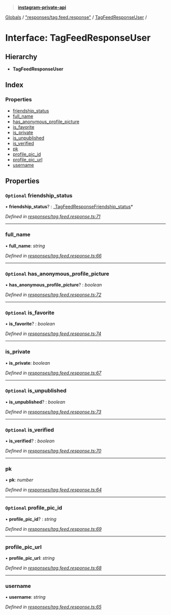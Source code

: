 > **[instagram-private-api](../README.md)**

[Globals](../README.md) / ["responses/tag.feed.response"](../modules/_responses_tag_feed_response_.md) / [TagFeedResponseUser](_responses_tag_feed_response_.tagfeedresponseuser.md) /

# Interface: TagFeedResponseUser

## Hierarchy

- **TagFeedResponseUser**

## Index

### Properties

- [friendship_status](_responses_tag_feed_response_.tagfeedresponseuser.md#optional-friendship_status)
- [full_name](_responses_tag_feed_response_.tagfeedresponseuser.md#full_name)
- [has_anonymous_profile_picture](_responses_tag_feed_response_.tagfeedresponseuser.md#optional-has_anonymous_profile_picture)
- [is_favorite](_responses_tag_feed_response_.tagfeedresponseuser.md#optional-is_favorite)
- [is_private](_responses_tag_feed_response_.tagfeedresponseuser.md#is_private)
- [is_unpublished](_responses_tag_feed_response_.tagfeedresponseuser.md#optional-is_unpublished)
- [is_verified](_responses_tag_feed_response_.tagfeedresponseuser.md#optional-is_verified)
- [pk](_responses_tag_feed_response_.tagfeedresponseuser.md#pk)
- [profile_pic_id](_responses_tag_feed_response_.tagfeedresponseuser.md#optional-profile_pic_id)
- [profile_pic_url](_responses_tag_feed_response_.tagfeedresponseuser.md#profile_pic_url)
- [username](_responses_tag_feed_response_.tagfeedresponseuser.md#username)

## Properties

### `Optional` friendship_status

• **friendship_status**? : _[TagFeedResponseFriendship_status](\_responses_tag_feed_response_.tagfeedresponsefriendship*status.md)*

_Defined in [responses/tag.feed.response.ts:71](https://github.com/realinstadude/instagram-private-api/blob/4ae8fec/src/responses/tag.feed.response.ts#L71)_

---

### full_name

• **full_name**: _string_

_Defined in [responses/tag.feed.response.ts:66](https://github.com/realinstadude/instagram-private-api/blob/4ae8fec/src/responses/tag.feed.response.ts#L66)_

---

### `Optional` has_anonymous_profile_picture

• **has_anonymous_profile_picture**? : _boolean_

_Defined in [responses/tag.feed.response.ts:72](https://github.com/realinstadude/instagram-private-api/blob/4ae8fec/src/responses/tag.feed.response.ts#L72)_

---

### `Optional` is_favorite

• **is_favorite**? : _boolean_

_Defined in [responses/tag.feed.response.ts:74](https://github.com/realinstadude/instagram-private-api/blob/4ae8fec/src/responses/tag.feed.response.ts#L74)_

---

### is_private

• **is_private**: _boolean_

_Defined in [responses/tag.feed.response.ts:67](https://github.com/realinstadude/instagram-private-api/blob/4ae8fec/src/responses/tag.feed.response.ts#L67)_

---

### `Optional` is_unpublished

• **is_unpublished**? : _boolean_

_Defined in [responses/tag.feed.response.ts:73](https://github.com/realinstadude/instagram-private-api/blob/4ae8fec/src/responses/tag.feed.response.ts#L73)_

---

### `Optional` is_verified

• **is_verified**? : _boolean_

_Defined in [responses/tag.feed.response.ts:70](https://github.com/realinstadude/instagram-private-api/blob/4ae8fec/src/responses/tag.feed.response.ts#L70)_

---

### pk

• **pk**: _number_

_Defined in [responses/tag.feed.response.ts:64](https://github.com/realinstadude/instagram-private-api/blob/4ae8fec/src/responses/tag.feed.response.ts#L64)_

---

### `Optional` profile_pic_id

• **profile_pic_id**? : _string_

_Defined in [responses/tag.feed.response.ts:69](https://github.com/realinstadude/instagram-private-api/blob/4ae8fec/src/responses/tag.feed.response.ts#L69)_

---

### profile_pic_url

• **profile_pic_url**: _string_

_Defined in [responses/tag.feed.response.ts:68](https://github.com/realinstadude/instagram-private-api/blob/4ae8fec/src/responses/tag.feed.response.ts#L68)_

---

### username

• **username**: _string_

_Defined in [responses/tag.feed.response.ts:65](https://github.com/realinstadude/instagram-private-api/blob/4ae8fec/src/responses/tag.feed.response.ts#L65)_
